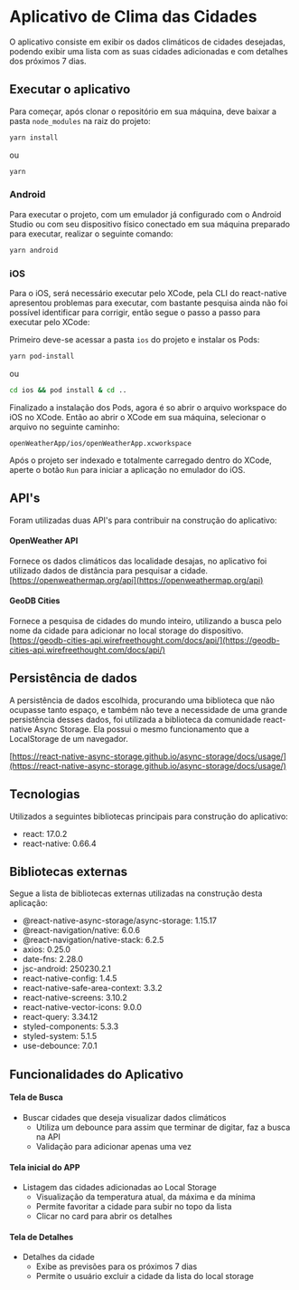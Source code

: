 # Aplicativo de Clima das Cidades

O aplicativo consiste em exibir os dados climáticos de cidades desejadas, podendo exibir uma lista com as suas cidades adicionadas e com detalhes dos próximos 7 dias.

## Executar o aplicativo

Para começar, após clonar o repositório em sua máquina, deve baixar a pasta `node_modules` na raiz do projeto:

```sh
yarn install
```
ou
```sh
yarn
```

### Android

Para executar o projeto, com um emulador já configurado com o Android Studio ou com seu dispositivo físico conectado em sua máquina preparado para executar, realizar o seguinte comando:

```sh
yarn android
```

### iOS

Para o iOS, será necessário executar pelo XCode, pela CLI do react-native apresentou problemas para executar, com bastante pesquisa ainda não foi possível identificar para corrigir, então segue o passo a passo para executar pelo XCode:

Primeiro deve-se acessar a pasta `ios` do projeto e instalar os Pods:

```sh
yarn pod-install
```
ou
```sh
cd ios && pod install & cd ..
```

Finalizado a instalação dos Pods, agora é so abrir o arquivo workspace do iOS no XCode. Então ao abrir o XCode em sua máquina, selecionar o arquivo no seguinte caminho:
```
openWeatherApp/ios/openWeatherApp.xcworkspace
```

Após o projeto ser indexado e totalmente carregado dentro do XCode, aperte o botão `Run` para iniciar a aplicação no emulador do iOS.


## API's

Foram utilizadas duas API's para contribuir na construção do aplicativo:

#### OpenWeather API
Fornece os dados climáticos das localidade desajas, no aplicativo foi utilizado dados de distância para pesquisar a cidade.
[https://openweathermap.org/api](https://openweathermap.org/api)

#### GeoDB Cities
Fornece a pesquisa de cidades do mundo inteiro, utilizando a busca pelo nome da cidade para adicionar no local storage do dispositivo.
[https://geodb-cities-api.wirefreethought.com/docs/api/](https://geodb-cities-api.wirefreethought.com/docs/api/)

## Persistência de dados
A persistência de dados escolhida, procurando uma biblioteca que não ocupasse tanto espaço, e também não teve a necessidade de uma grande persistência desses dados, foi utilizada a biblioteca da comunidade react-native Async Storage. Ela possui o mesmo funcionamento que a LocalStorage de um navegador.

[https://react-native-async-storage.github.io/async-storage/docs/usage/](https://react-native-async-storage.github.io/async-storage/docs/usage/)

## Tecnologias
Utilizados a seguintes bibliotecas principais para construção do aplicativo:
- react: 17.0.2
- react-native: 0.66.4

## Bibliotecas externas
Segue a lista de bibliotecas externas utilizadas na construção desta aplicação:

- @react-native-async-storage/async-storage: 1.15.17
- @react-navigation/native: 6.0.6
- @react-navigation/native-stack: 6.2.5
- axios: 0.25.0
- date-fns: 2.28.0
- jsc-android: 250230.2.1
- react-native-config: 1.4.5
- react-native-safe-area-context: 3.3.2
- react-native-screens: 3.10.2
- react-native-vector-icons: 9.0.0
- react-query: 3.34.12
- styled-components: 5.3.3
- styled-system: 5.1.5
- use-debounce: 7.0.1

## Funcionalidades do Aplicativo
#### Tela de Busca
- Buscar cidades que deseja visualizar dados climáticos 
  - Utiliza um debounce para assim que terminar de digitar, faz a busca na API 
  - Validação para adicionar apenas uma vez

#### Tela inicial do APP
- Listagem das cidades adicionadas ao Local Storage
  - Visualização da temperatura atual, da máxima e da mínima
  - Permite favoritar a cidade para subir no topo da lista
  - Clicar no card para abrir os detalhes

#### Tela de Detalhes
- Detalhes da cidade
  - Exibe as previsões para os próximos 7 dias
  - Permite o usuário excluir a cidade da lista do local storage

